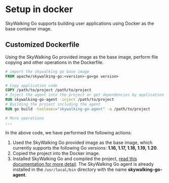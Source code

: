 # Setup in docker

SkyWalking Go supports building user applications using Docker as the base container image.

## Customized Dockerfile

Using the SkyWalking Go provided image as the base image, perform file copying and other operations in the Dockerfile.

```dockerfile
# import the skywalking go base image
FROM apache/skywalking-go:<version>-go<go version>

# Copy application code
COPY /path/to/project /path/to/project
# Inject the agent into the project or get dependencies by application self
RUN skywalking-go-agent -inject /path/to/project
# Building the project including the agent
RUN go build -toolexec="skywalking-go-agent" -a /path/to/project

# More operations
...
```

In the above code, we have performed the following actions:

1. Used the SkyWalking Go provided image as the base image, which currently supports the following Go versions: **1.16, 1.17, 1.18, 1.19, 1.20**.
2. Copied the project into the Docker image.
3. Installed SkyWalking Go and compiled the project, [read this documentation for more detail](./gobuild.md). 
The SkyWalking Go agent is already installed in the `/usr/local/bin` directory with the name **skywalking-go-agent**.
